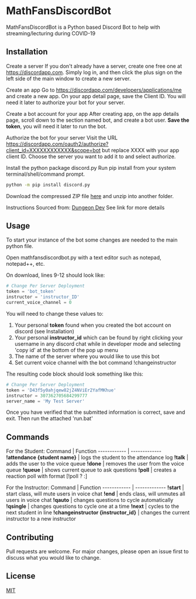 # MathFansDiscordBot

MathFansDiscordBot is a Python based Discord Bot to help with streaming/lecturing during COVID-19

## Installation
Create a server
If you don't already have a server, create one free one at https://discordapp.com. Simply log in, and then click the plus sign on the left side of the main window to create a new server.

Create an app
Go to https://discordapp.com/developers/applications/me and create a new app. On your app detail page, save the Client ID. You will need it later to authorize your bot for your server.

Create a bot account for your app
After creating app, on the app details page, scroll down to the section named bot, and create a bot user. **Save the token**, you will need it later to run the bot.

Authorize the bot for your server
Visit the URL https://discordapp.com/oauth2/authorize?client_id=XXXXXXXXXXXX&scope=bot but replace XXXX with your app client ID. Choose the server you want to add it to and select authorize.

Install the python package discord.py
Run pip install from your system terminal/shell/command prompt.

```bash
python -m pip install discord.py
```

Download the compressed ZIP file [here](https://github.com/PerryProjects/MathFansDiscordBot/archive/master.zip) and unzip into another folder.

Instructions Sourced from: [Dungeon Dev](https://www.devdungeon.com/content/make-discord-bot-python) See link for more details

## Usage
To start your instance of the bot some changes are needed to the main python file.

Open mathfansdiscordbot.py with a text editor such as notepad, notepad++, etc.

On download, lines 9-12 should look like:
```python
# Change Per Server Deployment
token = 'bot_token'
instructor = 'instructor_ID'
current_voice_channel = 0
```

You will need to change these values to:
1. Your personal **token** found when you created the bot account on discord (see Installation)
2. Your personal **instructor_id** which can be found by right clicking your username in any discord chat while in developer mode and selecting 'copy id' at the bottom of the pop up menu
3. The name of the server where you would like to use this bot
4. Set current voice channel with the bot command !changeinstructor

The resulting code block should look something like this:
```python
# Change Per Server Deployment
token = 'D43f5y0ahjqew82jZ4NViEr2YafMKhue'
instructor = 307362705684299777
server_name = 'My Test Server'
```

Once you have verified that the submitted information is correct, save and exit. Then run the attached 'run.bat'

## Commands

For the Student:
Command | Function
------------ | -------------
**!attendance {student name}** | logs the student to the attendance log
**!talk** | adds the user to the voice queue
**!done** | removes the user from the voice queue
**!queue** | shows current queue to ask questions
**!poll** | creates a reaction poll with format [!poll <question>? <option1>:<option2>]

For the Instructor:
Command | Function
------------ | -------------
**!start** | start class, will mute users in voice chat
**!end** | ends class, will unmutes all users in voice chat
**!qauto** | changes questions to cycle automatically
**!qsingle** | changes questions to cycle one at a time
**!next** | cycles to the next student in line
**!changeinstructor {instructor_id}** | changes the current instructor to a new instructor

## Contributing
Pull requests are welcome. For major changes, please open an issue first to discuss what you would like to change.

## License
[MIT](https://choosealicense.com/licenses/mit/)
